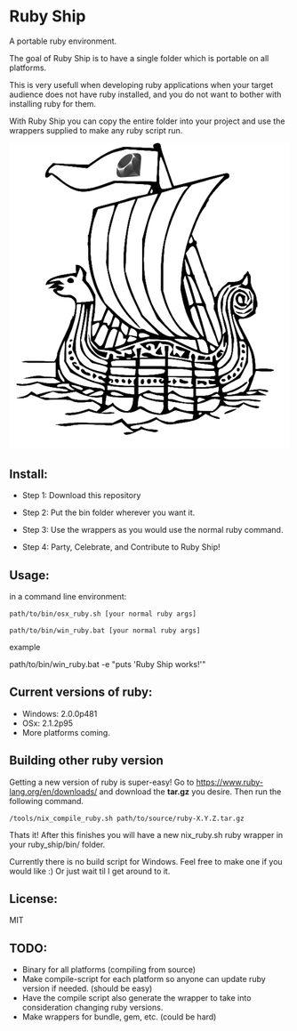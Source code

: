 Ruby Ship
=========

A portable ruby environment.

The goal of Ruby Ship is to have a single folder which is portable on all platforms. 

This is very usefull when developing ruby applications when your target audience does not have ruby installed, and you do not want to bother with installing ruby for them.

With Ruby Ship you can copy the entire folder into your project and use the wrappers supplied to make any ruby script run.

![Ruby Ship](/image/ruby_ship.png?raw=true)

## Install:

- Step 1: Download this repository

- Step 2: Put the bin folder wherever you want it.

- Step 3: Use the wrappers as you would use the normal ruby command.

- Step 4: Party, Celebrate, and Contribute to Ruby Ship!


## Usage:

in a command line environment:
```
path/to/bin/osx_ruby.sh [your normal ruby args]
```
```
path/to/bin/win_ruby.bat [your normal ruby args]
```
example

path/to/bin/win_ruby.bat -e "puts 'Ruby Ship works!'"



## Current versions of ruby:

- Windows: 2.0.0p481
- OSx: 2.1.2p95
- More platforms coming. 

## Building other ruby version

Getting a new version of ruby is super-easy! Go to https://www.ruby-lang.org/en/downloads/ and download the **tar.gz** you desire. Then run the following command. 

```
/tools/nix_compile_ruby.sh path/to/source/ruby-X.Y.Z.tar.gz
```

Thats it! After this finishes you will have a new nix\_ruby.sh ruby wrapper in your ruby\_ship/bin/ folder.

Currently there is no build script for Windows. Feel free to make one if you would like :) Or just wait til I get around to it.

## License:

MIT

## TODO:

- Binary for all platforms (compiling from source)
- Make compile-script for each platform so anyone can update ruby version if needed. (should be easy)
- Have the compile script also generate the wrapper to take into consideration changing ruby versions.
- Make wrappers for bundle, gem, etc. (could be hard)
